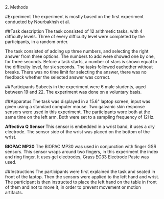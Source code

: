 2\. Methods

#Experiment
The experiment is mostly based on the first experiment conducted by Nourbakhsh et al.

##Task description
The task consisted of 12 arithmetic tasks, with 4 difficulty levels. Three of every difficulty level were completed by the participants, in a random order. 

The task consisted of adding up three numbers, and selecting the right answer from three options. The numbers to add were showed one by one, for three seconds. Before a task starts, a number of stars is shown equal to the difficulty level, for six seconds. The tasks followed eachother without breaks. There was no time limit for selecting the answer, there was no feedback whether the selected answer was correct.


##Participants
Subects in the experiment were 6 male students, aged between 19 and 22. The experiment was done on a voluntary basis.

##Apparatus
The task was displayed in a 15.6" laptop screen, input was given using a standard computer mouse.
Two galvanic skin response sensors were used in this experiment. The participants wore both at the same time on the left arm. Both were set to a sampling frequency of 12Hz. 

**Affectiva Q Sensor**
This sensor is embedded in a wrist band, it uses a dry electrode. The sensor side of the wrist was placed on the bottom of the wrist.

**BIOPAC MP30**
The BIOPAC MP30 was used in conjunction with finger GSR sensors. This sensor wraps around two fingers, in this experiment the index and ring finger. It uses gel electrodes, Grass EC33 Electrode Paste was used.

##Instructions
The participants were first explained the task and seated in front of the laptop. Then the sensors were applied to the left hand and wrist. The participant is then instructed to place the left hand on the table in front of them and not to move it, in order to prevent movement or motion artifacts.